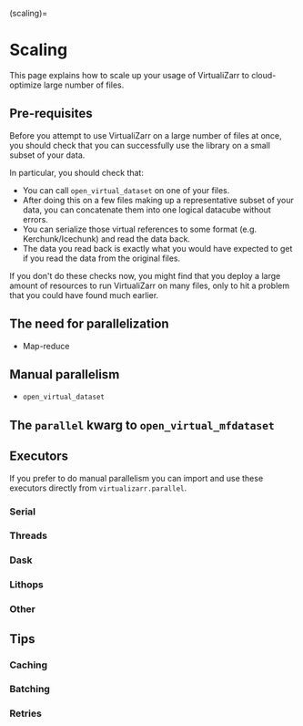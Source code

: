(scaling)=

# Scaling

This page explains how to scale up your usage of VirtualiZarr to cloud-optimize large number of files.

## Pre-requisites

Before you attempt to use VirtualiZarr on a large number of files at once, you should check that you can successfully use the library on a small subset of your data.

In particular, you should check that:
- You can call `open_virtual_dataset` on one of your files.
- After doing this on a few files making up a representative subset of your data, you can concatenate them into one logical datacube without errors.
- You can serialize those virtual references to some format (e.g. Kerchunk/Icechunk) and read the data back.
- The data you read back is exactly what you would have expected to get if you read the data from the original files.

If you don't do these checks now, you might find that you deploy a large amount of resources to run VirtualiZarr on many files, only to hit a problem that you could have found much earlier.

## The need for parallelization

- Map-reduce

## Manual parallelism

- `open_virtual_dataset`

## The `parallel` kwarg to `open_virtual_mfdataset`

## Executors

If you prefer to do manual parallelism you can import and use these executors directly from `virtualizarr.parallel`.

### Serial

### Threads

### Dask

### Lithops

### Other

## Tips

### Caching

### Batching

### Retries
